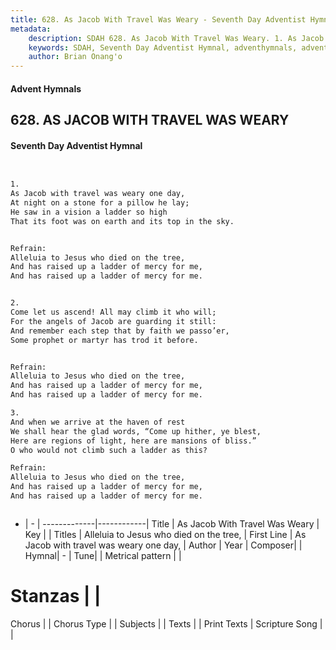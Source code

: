```yaml
---
title: 628. As Jacob With Travel Was Weary - Seventh Day Adventist Hymnal
metadata:
    description: SDAH 628. As Jacob With Travel Was Weary. 1. As Jacob with travel was weary one day, At night on a stone for a pillow he lay; He saw in a vision a ladder so high That its foot was on earth and its top in the sky. 
    keywords: SDAH, Seventh Day Adventist Hymnal, adventhymnals, advent hymnals, As Jacob With Travel Was Weary, As Jacob with travel was weary one day, ,Alleluia to Jesus who died on the tree,
    author: Brian Onang'o
---
```


#### Advent Hymnals
## 628. AS JACOB WITH TRAVEL WAS WEARY
#### Seventh Day Adventist Hymnal

```txt


1.
As Jacob with travel was weary one day,
At night on a stone for a pillow he lay;
He saw in a vision a ladder so high
That its foot was on earth and its top in the sky.


Refrain:
Alleluia to Jesus who died on the tree,
And has raised up a ladder of mercy for me,
And has raised up a ladder of mercy for me.


2.
Come let us ascend! All may climb it who will;
For the angels of Jacob are guarding it still:
And remember each step that by faith we passo’er,
Some prophet or martyr has trod it before.


Refrain:
Alleluia to Jesus who died on the tree,
And has raised up a ladder of mercy for me,
And has raised up a ladder of mercy for me.

3.
And when we arrive at the haven of rest
We shall hear the glad words, “Come up hither, ye blest,
Here are regions of light, here are mansions of bliss.”
O who would not climb such a ladder as this?

Refrain:
Alleluia to Jesus who died on the tree,
And has raised up a ladder of mercy for me,
And has raised up a ladder of mercy for me.



```

- |   -  |
-------------|------------|
Title | As Jacob With Travel Was Weary |
Key |  |
Titles | Alleluia to Jesus who died on the tree, |
First Line | As Jacob with travel was weary one day, |
Author | 
Year | 
Composer|  |
Hymnal|  - |
Tune|  |
Metrical pattern | |
# Stanzas |  |
Chorus |  |
Chorus Type |  |
Subjects |  |
Texts |  |
Print Texts | 
Scripture Song |  |
  

